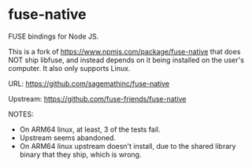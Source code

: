 # fuse-native

FUSE bindings for Node JS.

This is a fork of https://www.npmjs.com/package/fuse-native that does
NOT ship libfuse, and instead depends on it being installed on the user's
computer. It also only supports Linux.

URL: https://github.com/sagemathinc/fuse-native

Upstream: https://github.com/fuse-friends/fuse-native

NOTES:

- On ARM64 linux, at least, 3 of the tests fail.
- Upstream seems abandoned.
- On ARM64 linux upstream doesn't install, due to the shared library binary that they ship, which is wrong.
